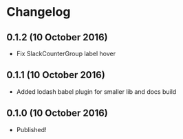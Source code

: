 # Changelog

## 0.1.2 (10 October 2016)

- Fix SlackCounterGroup label hover

## 0.1.1 (10 October 2016)

- Added lodash babel plugin for smaller lib and docs build

## 0.1.0 (10 October 2016)

- Published!
